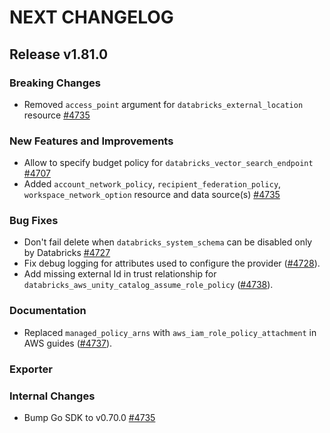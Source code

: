 # NEXT CHANGELOG

## Release v1.81.0

### Breaking Changes
* Removed `access_point` argument for `databricks_external_location` resource [#4735](https://github.com/databricks/terraform-provider-databricks/pull/4735)

### New Features and Improvements

* Allow to specify budget policy for `databricks_vector_search_endpoint` [#4707](https://github.com/databricks/terraform-provider-databricks/pull/4707)
* Added `account_network_policy`, `recipient_federation_policy`, `workspace_network_option` resource and data source(s) [#4735](https://github.com/databricks/terraform-provider-databricks/pull/4735)

### Bug Fixes

 * Don't fail delete when `databricks_system_schema` can be disabled only by Databricks [#4727](https://github.com/databricks/terraform-provider-databricks/pull/4727)
 * Fix debug logging for attributes used to configure the provider ([#4728](https://github.com/databricks/terraform-provider-databricks/pull/4728)).
 * Add missing external Id in trust relationship for `databricks_aws_unity_catalog_assume_role_policy` ([#4738](https://github.com/databricks/terraform-provider-databricks/pull/4738)).

### Documentation

 * Replaced `managed_policy_arns` with `aws_iam_role_policy_attachment` in AWS guides ([#4737](https://github.com/databricks/terraform-provider-databricks/pull/4737)).

### Exporter

### Internal Changes
* Bump Go SDK to v0.70.0 [#4735](https://github.com/databricks/terraform-provider-databricks/pull/4735)
